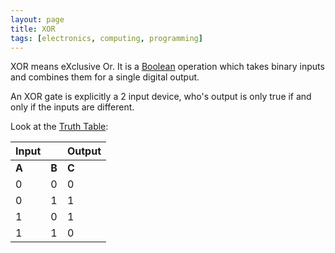 ```yaml
---
layout: page
title: XOR
tags: [electronics, computing, programming]
---
```


XOR means eXclusive Or.  It is a <a href="/wiki/boolean.html" title="Boolean">Boolean</a> operation which takes binary inputs and combines them for a single digital output.

An XOR gate is explicitly a 2 input device, who's output is only true if and only if the inputs are different.

Look at the [Truth Table](truth_table.html):

| Input |       | Output |
|-------|-------|--------|
| __A__ | __B__ | __C__  |
|   0   |   0   |    0   |
|   0   |   1   |    1   |
|   1   |   0   |    1   |
|   1   |   1   |    0   |
